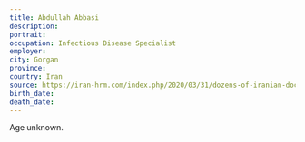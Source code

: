 ```yaml
---
title: Abdullah Abbasi
description: 
portrait: 
occupation: Infectious Disease Specialist
employer: 
city: Gorgan
province: 
country: Iran
source: https://iran-hrm.com/index.php/2020/03/31/dozens-of-iranian-doctors-died-during-irans-coronavirus-crisis/
birth_date: 
death_date: 
---
```


Age unknown.